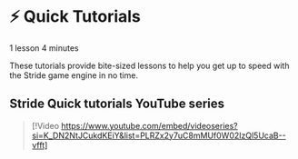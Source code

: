# ⚡ Quick Tutorials

<span class="badge text-bg-info">1 lesson</span>
<span class="badge text-bg-warning">4 minutes</span>

These tutorials provide bite-sized lessons to help you get up to speed with the Stride game engine in no time.

## Stride Quick tutorials YouTube series

> [!Video https://www.youtube.com/embed/videoseries?si=K_DN2NtJCukdKEiY&list=PLRZx2y7uC8mMUf0W02IzQl5UcaB--vfft]

<!--
## All tutorials
<div class="row g-4 mb-4">
    <div class="col-md-6">
        <div class="card h-100">
            <img src="media/introduction.webp" class="card-img-top" alt="Introduction">
            <div class="card-body">
                <h2 class="card-title h5">Introduction</h2>
                <p class="card-text">A brief introduction to the C# intermediate tutorials for the Stride game engine.</p>
            </div>
            <p class="px-3 mb-4">📺 Watch the <a class="stretched-link" href="introduction.md">Introduction</a> tutorial</p>
        </div>
    </div>
</div>
-->